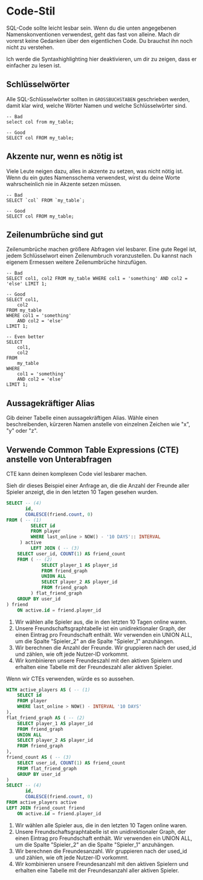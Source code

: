 # Code-Stil

SQL-Code sollte leicht lesbar sein.
Wenn du die unten angegebenen Namenskonventionen verwendest, geht das fast von alleine.
Mach dir vorerst keine Gedanken über den eigentlichen Code.
Du brauchst ihn noch nicht zu verstehen.

Ich werde die Syntaxhighlighting hier deaktivieren, um dir zu zeigen, dass er einfacher zu lesen ist.

## Schlüsselwörter

Alle SQL-Schlüsselwörter sollten in `GROSSBUCHSTABEN` geschrieben werden, damit klar wird, welche Wörter Namen und welche Schlüsselwörter sind.

```
-- Bad
select col from my_table;

-- Good
SELECT col FROM my_table;
```

## Akzente nur, wenn es nötig ist

Viele Leute neigen dazu, alles in akzente zu setzen, was nicht nötig ist.
Wenn du ein gutes Namensschema verwendest, wirst du deine Worte wahrscheinlich nie in Akzente setzen müssen.

```
-- Bad
SELECT `col` FROM `my_table`;

-- Good
SELECT col FROM my_table;
```

## Zeilenumbrüche sind gut

Zeilenumbrüche machen größere Abfragen viel lesbarer.
Eine gute Regel ist, jedem Schlüsselwort einen Zeilenumbruch voranzustellen.
Du kannst nach eigenem Ermessen weitere Zeilenumbrüche hinzufügen.

```
-- Bad
SELECT col1, col2 FROM my_table WHERE col1 = 'something' AND col2 = 'else' LIMIT 1;

-- Good
SELECT col1,
    col2
FROM my_table
WHERE col1 = 'something'
    AND col2 = 'else'
LIMIT 1;

-- Even better
SELECT 
    col1,
    col2
FROM
    my_table
WHERE
    col1 = 'something'
    AND col2 = 'else'
LIMIT 1;
```

## Aussagekräftiger Alias

Gib deiner Tabelle einen aussagekräftigen Alias.
Wähle einen beschreibenden, kürzeren Namen anstelle von einzelnen Zeichen wie "x", "y" oder "z".

## Verwende Common Table Expressions (CTE) anstelle von Unterabfragen

CTE kann deinen komplexen Code viel lesbarer machen.

Sieh dir dieses Beispiel einer Anfrage an, die die Anzahl der Freunde aller Spieler anzeigt, die in den letzten 10 Tagen gesehen wurden.

<!-- @formatter:off --> 
```sql
SELECT -- (4)
       id,
       COALESCE(friend.count, 0)
FROM ( -- (1)
         SELECT id
         FROM player
         WHERE last_online > NOW() - '10 DAYS':: INTERVAL
     ) active
         LEFT JOIN ( -- (3)
    SELECT user_id, COUNT(1) AS friend_count
    FROM ( -- (2)
             SELECT player_1 AS player_id
             FROM friend_graph
             UNION ALL
             SELECT player_2 AS player_id
             FROM friend_graph
         ) flat_friend_graph
    GROUP BY user_id
) friend
    ON active.id = friend.player_id
```
<!-- @formatter:on --> 

1. Wir wählen alle Spieler aus, die in den letzten 10 Tagen online waren.
2. Unsere Freundschaftsgraphtabelle ist ein unidirektionaler Graph, der einen Eintrag pro Freundschaft enthält. Wir verwenden ein UNION ALL, um die Spalte "Spieler_2" an die Spalte "Spieler_1" anzuhängen.
3. Wir berechnen die Anzahl der Freunde. Wir gruppieren nach der used_id und zählen, wie oft jede Nutzer-ID vorkommt.
4. Wir kombinieren unsere Freundeszahl mit den aktiven Spielern und erhalten eine Tabelle mit der Freundeszahl aller aktiven Spieler.

Wenn wir CTEs verwenden, würde es so aussehen.

<!-- @formatter:off --> 
```sql
WITH active_players AS ( -- (1)
    SELECT id
    FROM player
    WHERE last_online > NOW() - INTERVAL '10 DAYS'
),
flat_friend_graph AS ( -- (2)
    SELECT player_1 AS player_id
    FROM friend_graph
    UNION ALL
    SELECT player_2 AS player_id
    FROM friend_graph
),
friend_count AS ( -- (3)
    SELECT user_id, COUNT(1) AS friend_count
    FROM flat_friend_graph
    GROUP BY user_id
)
SELECT -- (4)
       id,
       COALESCE(friend.count, 0)
FROM active_players active
LEFT JOIN friend_count friend 
    ON active.id = friend.player_id
```
<!-- @formatter:on --> 

1. Wir wählen alle Spieler aus, die in den letzten 10 Tagen online waren.
2. Unsere Freundschaftsgraphtabelle ist ein unidirektionaler Graph, der einen Eintrag pro Freundschaft enthält. Wir verwenden ein UNION ALL, um die Spalte "Spieler_2" an die Spalte "Spieler_1" anzuhängen.
3. Wir berechnen die Freundesanzahl. Wir gruppieren nach der used_id und zählen, wie oft jede Nutzer-ID vorkommt.
4. Wir kombinieren unsere Freundesanzahl mit den aktiven Spielern und erhalten eine Tabelle mit der Freundesanzahl aller aktiven Spieler.
